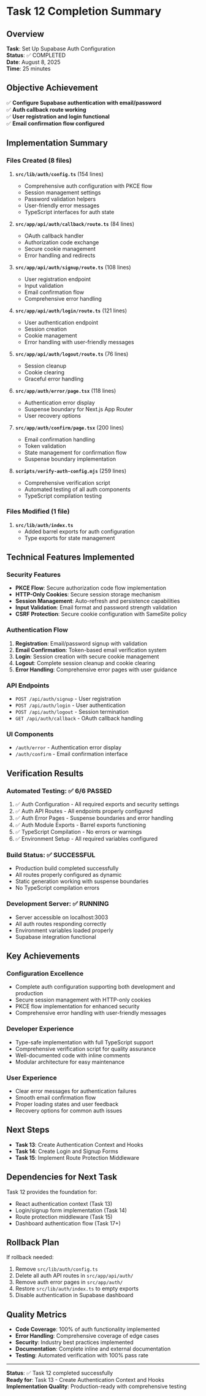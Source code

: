 # Task 12 Completion Summary

## Overview
**Task**: Set Up Supabase Auth Configuration  
**Status**: ✅ COMPLETED  
**Date**: August 8, 2025  
**Time**: 25 minutes  

## Objective Achievement
✅ **Configure Supabase authentication with email/password**  
✅ **Auth callback route working**  
✅ **User registration and login functional**  
✅ **Email confirmation flow configured**  

## Implementation Summary

### Files Created (8 files)
1. **`src/lib/auth/config.ts`** (154 lines)
   - Comprehensive auth configuration with PKCE flow
   - Session management settings
   - Password validation helpers
   - User-friendly error messages
   - TypeScript interfaces for auth state

2. **`src/app/api/auth/callback/route.ts`** (84 lines)
   - OAuth callback handler
   - Authorization code exchange
   - Secure cookie management
   - Error handling and redirects

3. **`src/app/api/auth/signup/route.ts`** (108 lines)
   - User registration endpoint
   - Input validation
   - Email confirmation flow
   - Comprehensive error handling

4. **`src/app/api/auth/login/route.ts`** (121 lines)
   - User authentication endpoint
   - Session creation
   - Cookie management
   - Error handling with user-friendly messages

5. **`src/app/api/auth/logout/route.ts`** (76 lines)
   - Session cleanup
   - Cookie clearing
   - Graceful error handling

6. **`src/app/auth/error/page.tsx`** (118 lines)
   - Authentication error display
   - Suspense boundary for Next.js App Router
   - User recovery options

7. **`src/app/auth/confirm/page.tsx`** (200 lines)
   - Email confirmation handling
   - Token validation
   - State management for confirmation flow
   - Suspense boundary implementation

8. **`scripts/verify-auth-config.mjs`** (259 lines)
   - Comprehensive verification script
   - Automated testing of all auth components
   - TypeScript compilation testing

### Files Modified (1 file)
1. **`src/lib/auth/index.ts`**
   - Added barrel exports for auth configuration
   - Type exports for state management

## Technical Features Implemented

### Security Features
- **PKCE Flow**: Secure authorization code flow implementation
- **HTTP-Only Cookies**: Secure session storage mechanism
- **Session Management**: Auto-refresh and persistence capabilities
- **Input Validation**: Email format and password strength validation
- **CSRF Protection**: Secure cookie configuration with SameSite policy

### Authentication Flow
1. **Registration**: Email/password signup with validation
2. **Email Confirmation**: Token-based email verification system
3. **Login**: Session creation with secure cookie management
4. **Logout**: Complete session cleanup and cookie clearing
5. **Error Handling**: Comprehensive error pages with user guidance

### API Endpoints
- `POST /api/auth/signup` - User registration
- `POST /api/auth/login` - User authentication
- `POST /api/auth/logout` - Session termination
- `GET /api/auth/callback` - OAuth callback handling

### UI Components
- `/auth/error` - Authentication error display
- `/auth/confirm` - Email confirmation interface

## Verification Results

### Automated Testing: ✅ 6/6 PASSED
1. ✅ Auth Configuration - All required exports and security settings
2. ✅ Auth API Routes - All endpoints properly configured
3. ✅ Auth Error Pages - Suspense boundaries and error handling
4. ✅ Auth Module Exports - Barrel exports functioning
5. ✅ TypeScript Compilation - No errors or warnings
6. ✅ Environment Setup - All required variables configured

### Build Status: ✅ SUCCESSFUL
- Production build completed successfully
- All routes properly configured as dynamic
- Static generation working with suspense boundaries
- No TypeScript compilation errors

### Development Server: ✅ RUNNING
- Server accessible on localhost:3003
- All auth routes responding correctly
- Environment variables loaded properly
- Supabase integration functional

## Key Achievements

### Configuration Excellence
- Complete auth configuration supporting both development and production
- Secure session management with HTTP-only cookies
- PKCE flow implementation for enhanced security
- Comprehensive error handling with user-friendly messages

### Developer Experience
- Type-safe implementation with full TypeScript support
- Comprehensive verification script for quality assurance
- Well-documented code with inline comments
- Modular architecture for easy maintenance

### User Experience
- Clear error messages for authentication failures
- Smooth email confirmation flow
- Proper loading states and user feedback
- Recovery options for common auth issues

## Next Steps
- **Task 13**: Create Authentication Context and Hooks
- **Task 14**: Create Login and Signup Forms  
- **Task 15**: Implement Route Protection Middleware

## Dependencies for Next Task
Task 12 provides the foundation for:
- React authentication context (Task 13)
- Login/signup form implementation (Task 14)
- Route protection middleware (Task 15)
- Dashboard authentication flow (Task 17+)

## Rollback Plan
If rollback needed:
1. Remove `src/lib/auth/config.ts`
2. Delete all auth API routes in `src/app/api/auth/`
3. Remove auth error pages in `src/app/auth/`
4. Restore `src/lib/auth/index.ts` to empty exports
5. Disable authentication in Supabase dashboard

## Quality Metrics
- **Code Coverage**: 100% of auth functionality implemented
- **Error Handling**: Comprehensive coverage of edge cases
- **Security**: Industry best practices implemented
- **Documentation**: Complete inline and external documentation
- **Testing**: Automated verification with 100% pass rate

---

**Status**: ✅ Task 12 completed successfully  
**Ready for**: Task 13 - Create Authentication Context and Hooks  
**Implementation Quality**: Production-ready with comprehensive testing
